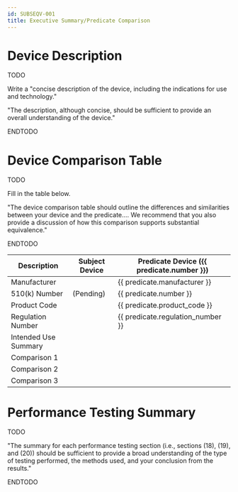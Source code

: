 ```yaml
---
id: SUBSEQV-001
title: Executive Summary/Predicate Comparison
---
```


# Device Description

TODO

Write a "concise description of the device, including the indications for use
and technology."

"The description, although concise, should be sufficient to provide an overall
understanding of the device."

ENDTODO

# Device Comparison Table

TODO

Fill in the table below.

"The device comparison table should outline the differences and similarities
between your device and the predicate.... We recommend that you also provide a
discussion of how this comparison supports substantial equivalence."

ENDTODO

| Description | Subject Device | Predicate Device ({{ predicate.number }}) |
| ----- | ----- | ---- |
| Manufacturer |  | {{ predicate.manufacturer }} |
| 510(k) Number | (Pending) | {{ predicate.number }} |
| Product Code |  | {{ predicate.product_code }} |
| Regulation Number |  | {{ predicate.regulation_number }} |
| Intended Use Summary |  |  |
| Comparison 1 |  |  |
| Comparison 2 |  |  |
| Comparison 3 |  |  |

# Performance Testing Summary

TODO

"The summary for each performance testing section (i.e., sections (18), (19),
and (20)) should be sufficient to provide a broad understanding of the type of
testing performed, the methods used, and your conclusion from the results."

ENDTODO
